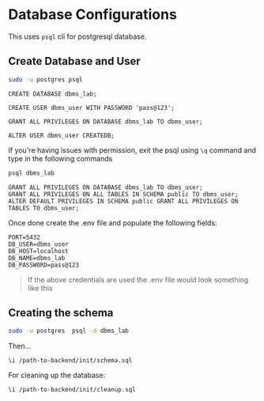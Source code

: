 # Database Configurations


This uses `psql` cli for postgresql database.

## Create Database and User

```bash
sudo -u postgres psql
```

```postgresql
CREATE DATABASE dbms_lab;
```

```postgresql
CREATE USER dbms_user WITH PASSWORD 'pass@123';
```

```postgresql
GRANT ALL PRIVILEGES ON DATABASE dbms_lab TO dbms_user;
```

```postgresql
ALTER USER dbms_user CREATEDB;
```

If you're having issues with permission, exit the psql using `\q` command and type in the following commands
    
```bash
psql dbms_lab
```
    
```postgresql
GRANT ALL PRIVILEGES ON DATABASE dbms_lab TO dbms_user;
GRANT ALL PRIVILEGES ON ALL TABLES IN SCHEMA public TO dbms_user;
ALTER DEFAULT PRIVILEGES IN SCHEMA public GRANT ALL PRIVILEGES ON TABLES TO dbms_user;
```


Once done create the .env file and populate the following fields:

```dotenv
PORT=5432
DB_USER=dbms_user
DB_HOST=localhost
DB_NAME=dbms_lab
DB_PASSWORD=pass@123
```

> If the above credentials are used the .env file would look something like this

## Creating the schema

```bash
sudo -u postgres  psql -d dbms_lab
```
Then...
```postgresql
\i /path-to-backend/init/schema.sql
```

For cleaning up the database:

```postgresql
\i /path-to-backend/init/cleanup.sql
```
